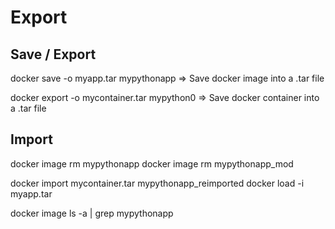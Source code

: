 # Export


## Save / Export

docker save -o myapp.tar mypythonapp   => Save docker image into a .tar file

docker export -o mycontainer.tar mypython0 => Save docker container into a .tar file


## Import

docker image rm mypythonapp
docker image rm mypythonapp_mod

docker import mycontainer.tar mypythonapp_reimported
docker load -i myapp.tar

docker image ls -a | grep mypythonapp

